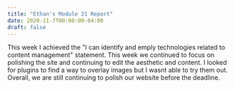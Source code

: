 ```yaml
---
title: "Ethan's Module 21 Report"
date: 2020-11-7T00:00:00-04:00
draft: false
---
```

 
This week I achieved the "I can identify and emply technologies related to content management" statement. This week we continued to focus on polishing the site and continuing to edit the aesthetic and content. I looked for plugins to find a way to overlay images but I wasnt able to try them out. Overall, we are still continuing to polish our website before the deadline. 
